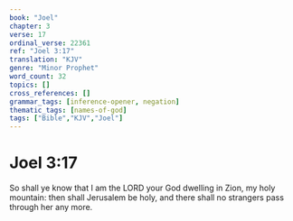 ```yaml
---
book: "Joel"
chapter: 3
verse: 17
ordinal_verse: 22361
ref: "Joel 3:17"
translation: "KJV"
genre: "Minor Prophet"
word_count: 32
topics: []
cross_references: []
grammar_tags: [inference-opener, negation]
thematic_tags: [names-of-god]
tags: ["Bible","KJV","Joel"]
---
```


# Joel 3:17

So shall ye know that I am the LORD your God dwelling in Zion, my holy mountain: then shall Jerusalem be holy, and there shall no strangers pass through her any more.

